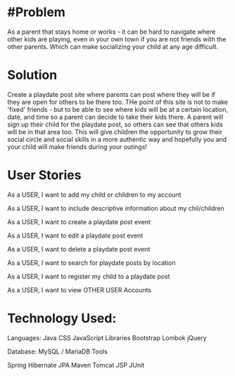 

<h1>#Problem</h1>

As a parent that stays home or works - it can be hard to navigate where other kids are playing, even in your own town if you are not friends with the other parents. Which can make socializing your child at any age difficult. 

# Solution

Create a playdate post site where parents can post where they will be if they are open for others to be there too. THe point of this site is not to make 'fixed' friends - but to be able to see where kids will be at a certain location, date, and time so a parent can decide to take their kids there. A parent will sign up their child for the playdate post, so others can see that others kids will be in that area too. This will give children the opportunity to grow their social circle and social skills in a more authentic way and hopefully you and your child will make friends during your outings!

# User Stories

As a USER, I want to add my child or children to my account

As a USER, I want to include descriptive information about my chil/children

As a USER, I want to create a playdate post event

As a USER, I want to edit a playdate post event

As a USER, I want to delete a playdate post event

As a USER, I want to search for playdate posts by location

As a USER, I want to register my child to a playdate post

As a USER, I want to view OTHER USER Accounts


# Technology Used: 

Languages:
Java
CSS
JavaScript
Libraries
Bootstrap
Lombok
jQuery

Database:
MySQL / MariaDB
Tools

Spring
Hibernate
JPA
Maven
Tomcat
JSP
JUnit
